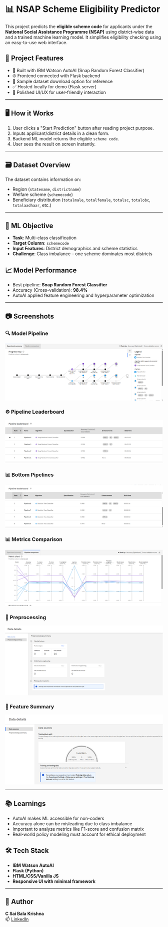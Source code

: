 # 📊 NSAP Scheme Eligibility Predictor

This project predicts the **eligible scheme code** for applicants under the **National Social Assistance Programme (NSAP)** using district-wise data and a trained machine learning model. It simplifies eligibility checking using an easy-to-use web interface.

## 🚀 Project Features

- 🧠 Built with IBM Watson AutoAI (Snap Random Forest Classifier)
- 🌐 Frontend connected with Flask backend
- 📁 Sample dataset download option for reference
- ✅ Hosted locally for demo (Flask server)
- 🎨 Polished UI/UX for user-friendly interaction

---

## 🖥️ How it Works

1. User clicks a "Start Prediction" button after reading project purpose.
2. Inputs applicant/district details in a clean form.
3. Backend ML model returns the eligible `scheme code`.
4. User sees the result on screen instantly.

---
## 🗃 Dataset Overview
The dataset contains information on:
- Region (`statename`, `districtname`)
- Welfare scheme (`schemecode`)
- Beneficiary distribution (`totalmale`, `totalfemale`, `totalsc`, `totalobc`, `totalaadhaar`, etc.)

---
## 🎯 ML Objective
- **Task**: Multi-class classification
- **Target Column**: `schemecode`
- **Input Features**: District demographics and scheme statistics
- **Challenge**: Class imbalance – one scheme dominates most districts

## 📈 Model Performance
- Best pipeline: **Snap Random Forest Classifier**
- Accuracy (Cross-validation): **98.4%**
- AutoAI applied feature engineering and hyperparameter optimization

---
## 📷 Screenshots

### 🔍 Model Pipeline
![Experiment Summary](./Screenshot%202025-07-29%20153115.png)

### ⚙️ Pipeline Leaderboard
![Leaderboard](./Screenshot%202025-07-29%20153212.png)

### 📊 Bottom Pipelines
![Pipeline Comparison](./Screenshot%202025-07-29%20153245.png)

### 📊 Metrics Comparison
![Data Config](./Screenshot%202025-07-29%20153318.png)

### 🧹 Preprocessing
![Preprocessing Summary](./Screenshot%202025-07-29%20153527.png)

### 🔬 Feature Summary
![Feature Breakdown](./Screenshot%202025-07-29%20153441.png)

---
## 📚 Learnings
- AutoAI makes ML accessible for non-coders
- Accuracy alone can be misleading due to class imbalance
- Important to analyze metrics like F1-score and confusion matrix
- Real-world policy modeling must account for ethical deployment

## 🛠️ Tech Stack

- **IBM Watson AutoAI**
- **Flask (Python)**
- **HTML/CSS/Vanilla JS**
- **Responsive UI with minimal framework**

---
## 👤 Author
**C Sai Bala Krishna**  
📫 [LinkedIn](https://www.linkedin.com/in/c-sai-bala-krishna-5109b5265/)


